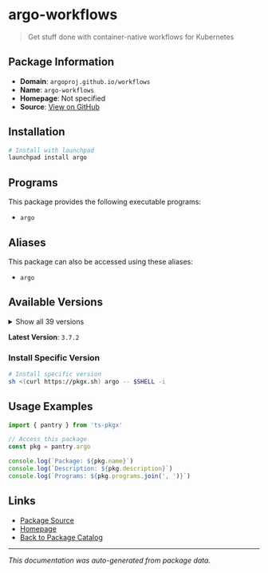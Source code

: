 # argo-workflows

> Get stuff done with container-native workflows for Kubernetes

## Package Information

- **Domain**: `argoproj.github.io/workflows`
- **Name**: `argo-workflows`
- **Homepage**: Not specified
- **Source**: [View on GitHub](https://github.com/pkgxdev/pantry/tree/main/projects/argoproj.github.io/workflows/package.yml)

## Installation

```bash
# Install with launchpad
launchpad install argo
```

## Programs

This package provides the following executable programs:

- `argo`

## Aliases

This package can also be accessed using these aliases:

- `argo`

## Available Versions

<details>
<summary>Show all 39 versions</summary>

- `3.7.2`, `3.7.1`, `3.7.0`, `3.6.11`, `3.6.10`
- `3.6.9`, `3.6.8`, `3.6.7`, `3.6.6`, `3.6.5`
- `3.6.4`, `3.6.3`, `3.6.2`, `3.6.1`, `3.6.0`
- `3.5.15`, `3.5.14`, `3.5.13`, `3.5.12`, `3.5.11`
- `3.5.10`, `3.5.9`, `3.5.8`, `3.5.7`, `3.5.6`
- `3.5.5`, `3.5.4`, `3.5.3`, `3.5.2`, `3.5.1`
- `3.5.0`, `3.4.18`, `3.4.17`, `3.4.16`, `3.4.15`
- `3.4.14`, `3.4.13`, `3.4.12`, `3.4.11`

</details>

**Latest Version**: `3.7.2`

### Install Specific Version

```bash
# Install specific version
sh <(curl https://pkgx.sh) argo -- $SHELL -i
```

## Usage Examples

```typescript
import { pantry } from 'ts-pkgx'

// Access this package
const pkg = pantry.argo

console.log(`Package: ${pkg.name}`)
console.log(`Description: ${pkg.description}`)
console.log(`Programs: ${pkg.programs.join(', ')}`)
```

## Links

- [Package Source](https://github.com/pkgxdev/pantry/tree/main/projects/argoproj.github.io/workflows/package.yml)
- [Homepage](#)
- [Back to Package Catalog](../../../package-catalog.md)

---

*This documentation was auto-generated from package data.*
